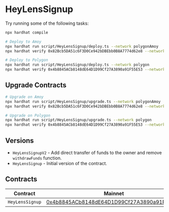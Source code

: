 # HeyLensSignup

Try running some of the following tasks:

```sh
npx hardhat compile

# Deploy to Amoy
npx hardhat run script/HeyLensSignup/deploy.ts --network polygonAmoy
npx hardhat verify 0x82Bcb5DA51c6F3D0Ce942bDBEbb0B8A7774d62e8 --network polygonAmoy

# Deploy to Polygon
npx hardhat run script/HeyLensSignup/deploy.ts --network polygon
npx hardhat verify 0x4b8845ACb8148dE64D1D99Cf27A3890a91F55E53 --network polygon
```

## Upgrade Contracts

```sh
# Upgrade on Amoy
npx hardhat run script/HeyLensSignup/upgrade.ts --network polygonAmoy
npx hardhat verify 0x82Bcb5DA51c6F3D0Ce942bDBEbb0B8A7774d62e8 --network polygonAmoy

# Upgrade on Polygon
npx hardhat run script/HeyLensSignup/upgrade.ts --network polygon
npx hardhat verify 0x4b8845ACb8148dE64D1D99Cf27A3890a91F55E53 --network polygon
```

## Versions

- `HeyLensSignupV2` - Add direct transfer of funds to the owner and remove `withdrawFunds` function.
- `HeyLensSignup` - Initial version of the contract.

## Contracts

| Contract        | Mainnet                                                                                                                         | Amoy                                                                                                                         |
| --------------- | ------------------------------------------------------------------------------------------------------------------------------- | ---------------------------------------------------------------------------------------------------------------------------- |
| `HeyLensSignup` | [0x4b8845ACb8148dE64D1D99Cf27A3890a91F55E53](https://polygonscan.com/address/0x4b8845ACb8148dE64D1D99Cf27A3890a91F55E53) | [0x82Bcb5DA51c6F3D0Ce942bDBEbb0B8A7774d62e8](https://amoy.polygonscan.com/amoy/address/0x82Bcb5DA51c6F3D0Ce942bDBEbb0B8A7774d62e8) |
